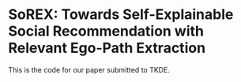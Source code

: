 # SoREX: Towards Self-Explainable Social Recommendation with Relevant Ego-Path Extraction

This is the code for our paper submitted to TKDE.
